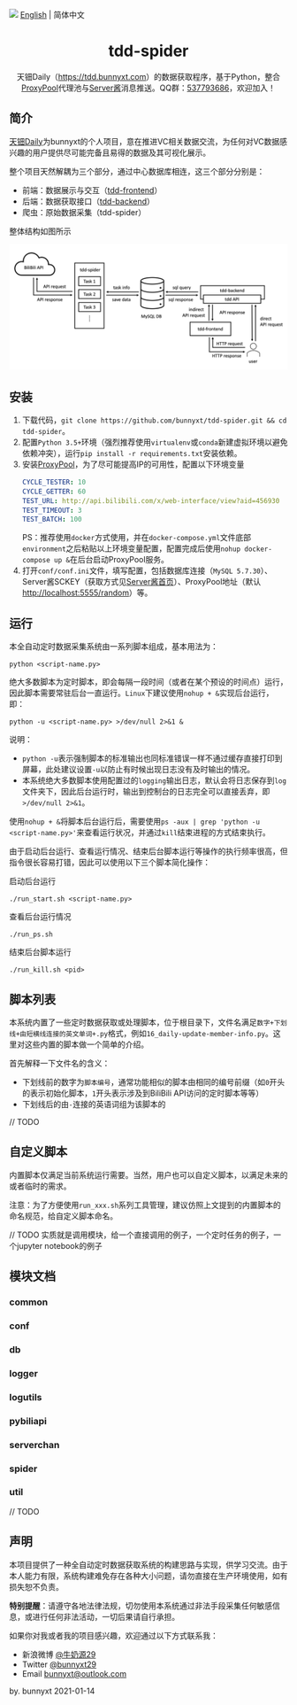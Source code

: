 <img src="https://gw.alipayobjects.com/zos/antfincdn/R8sN%24GNdh6/language.svg" width="18"> [English](./README.md) | 简体中文

<h1 align="center">
<b>tdd-spider</b>
</h1>

<div align="center">
天钿Daily（<a href="https://tdd.bunnyxt.com">https://tdd.bunnyxt.com</a>）的数据获取程序，基于Python，整合<a href="https://github.com/Python3WebSpider/ProxyPool">ProxyPool</a>代理池与<a href="http://sc.ftqq.com/3.version">Server酱</a>消息推送。QQ群：<a href="https://jq.qq.com/?_wv=1027&k=588s7nw">537793686</a>，欢迎加入！
</div>

## 简介

[天钿Daily](https://tdd.bunnyxt.com)为bunnyxt的个人项目，意在推进VC相关数据交流，为任何对VC数据感兴趣的用户提供尽可能完备且易得的数据及其可视化展示。

整个项目天然解耦为三个部分，通过中心数据库相连，这三个部分分别是：

- 前端：数据展示与交互（[tdd-frontend](https://github.com/bunnyxt/tdd-frontend)）
- 后端：数据获取接口（[tdd-backend](https://github.com/bunnyxt/tdd-backend)）
- 爬虫：原始数据采集（tdd-spider）

整体结构如图所示

![天钿Daily整体结构](./tdd-structure.png '天钿Daily整体结构')

## 安装

1. 下载代码，`git clone https://github.com/bunnyxt/tdd-spider.git && cd tdd-spider`。
2. 配置`Python 3.5+`环境（强烈推荐使用`virtualenv`或`conda`新建虚拟环境以避免依赖冲突），运行`pip install -r requirements.txt`安装依赖。
3. 安装[ProxyPool](https://github.com/Python3WebSpider/ProxyPool)，为了尽可能提高IP的可用性，配置以下环境变量
    ```yaml
    CYCLE_TESTER: 10
    CYCLE_GETTER: 60
    TEST_URL: http://api.bilibili.com/x/web-interface/view?aid=456930
    TEST_TIMEOUT: 3
    TEST_BATCH: 100
    ```
    PS：推荐使用`docker`方式使用，并在`docker-compose.yml`文件底部`environment`之后粘贴以上环境变量配置，配置完成后使用`nohup docker-compose up &`在后台启动ProxyPool服务。
4. 打开`conf/conf.ini`文件，填写配置，包括数据库连接（`MySQL 5.7.30`）、Server酱SCKEY（获取方式见[Server酱首页](http://sc.ftqq.com/3.version)）、ProxyPool地址（默认[http://localhost:5555/random](http://localhost:5555/random)）等。

## 运行

本全自动定时数据采集系统由一系列脚本组成，基本用法为：

```shell
python <script-name.py>
```

绝大多数脚本为定时脚本，即会每隔一段时间（或者在某个预设的时间点）运行，因此脚本需要常驻后台一直运行。`Linux`下建议使用`nohup + &`实现后台运行，即：

```shell
python -u <script-name.py> >/dev/null 2>&1 &
```

说明：

- `python -u`表示强制脚本的标准输出也同标准错误一样不通过缓存直接打印到屏幕，此处建议设置`-u`以防止有时候出现日志没有及时输出的情况。
- 本系统绝大多数脚本使用配置过的`logging`输出日志，默认会将日志保存到`log`文件夹下，因此后台运行时，输出到控制台的日志完全可以直接丢弃，即`>/dev/null 2>&1`。

使用`nohup + &`将脚本后台运行后，需要使用`ps -aux | grep 'python -u <script-name.py>'`来查看运行状况，并通过`kill`结束进程的方式结束执行。

由于启动后台运行、查看运行情况、结束后台脚本运行等操作的执行频率很高，但指令很长容易打错，因此可以使用以下三个脚本简化操作：

启动后台运行

```shell script
./run_start.sh <script-name.py>
```

查看后台运行情况

```shell script
./run_ps.sh
```

结束后台脚本运行

```shell script
./run_kill.sh <pid>
```

## 脚本列表

本系统内置了一些定时数据获取或处理脚本，位于根目录下，文件名满足`数字+下划线+由短横线连接的英文单词+.py`格式，例如`16_daily-update-member-info.py`。这里对这些内置的脚本做一个简单的介绍。

首先解释一下文件名的含义：

- 下划线前的数字为`脚本编号`，通常功能相似的脚本由相同的编号前缀（如`0`开头的表示初始化脚本，`1`开头表示涉及到BiliBili API访问的定时脚本等等）
- 下划线后的由`-`连接的英语词组为该脚本的

// TODO

## 自定义脚本

内置脚本仅满足当前系统运行需要。当然，用户也可以自定义脚本，以满足未来的或者临时的需求。

注意：为了方便使用`run_xxx.sh`系列工具管理，建议仿照上文提到的内置脚本的命名规范，给自定义脚本命名。

// TODO 实质就是调用模块，给一个直接调用的例子，一个定时任务的例子，一个jupyter notebook的例子

## 模块文档

### common

### conf

### db

### logger

### logutils

### pybiliapi

### serverchan

### spider

### util

// TODO

## 声明

本项目提供了一种全自动定时数据获取系统的构建思路与实现，供学习交流。由于本人能力有限，系统构建难免存在各种大小问题，请勿直接在生产环境使用，如有损失恕不负责。

**特别提醒**：请遵守各地法律法规，切勿使用本系统通过非法手段采集任何敏感信息，或进行任何非法活动，一切后果请自行承担。

如果你对我或者我的项目感兴趣，欢迎通过以下方式联系我：

- 新浪微博 [@牛奶源29](https://www.weibo.com/nny29)
- Twitter [@bunnyxt29](https://twitter.com/bunnyxt29)
- Email <a href="mailto:bunnyxt@outlook.com">bunnyxt@outlook.com</a>

by. bunnyxt 2021-01-14
